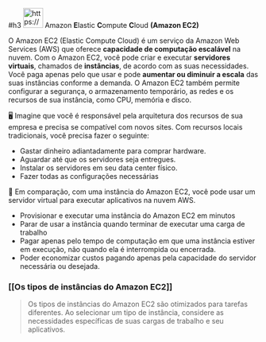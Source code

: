 #h3
<img src="https://upload.wikimedia.org/wikipedia/commons/thumb/b/b9/AWS_Simple_Icons_Compute_Amazon_EC2_Instances.svg/1024px-AWS_Simple_Icons_Compute_Amazon_EC2_Instances.svg.png" alt="https://upload.wikimedia.org/wikipedia/commons/thumb/b/b9/AWS_Simple_Icons_Compute_Amazon_EC2_Instances.svg/1024px-AWS_Simple_Icons_Compute_Amazon_EC2_Instances.svg.png" width="40px" /> Amazon **E**lastic **C**ompute **C**loud **(Amazon EC2)**

O Amazon EC2 (Elastic Compute Cloud) é um serviço da Amazon Web Services (AWS) que oferece **capacidade de computação escalável** na nuvem. Com o Amazon EC2, você pode criar e executar **servidores virtuais**, chamados de **instâncias**, de acordo com as suas necessidades. Você paga apenas pelo que usar e pode **aumentar ou diminuir a escala** das suas instâncias conforme a demanda. O Amazon EC2 também permite configurar a segurança, o armazenamento temporário, as redes e os recursos de sua instância, como CPU, memória e disco.

🖥️ Imagine que você é responsável pela arquitetura dos recursos de sua empresa e precisa se compatível com novos sites. Com recursos locais tradicionais, você precisa fazer o seguinte:
- Gastar dinheiro adiantadamente para comprar hardware.
- Aguardar até que os servidores seja entregues.
- Instalar os servidores em seu data center físico.
- Fazer todas as configurações necessárias

🏢 Em comparação, com uma instância do Amazon EC2, você pode usar um servidor virtual para executar aplicativos na nuvem AWS.
- Provisionar e executar uma instância do Amazon EC2 em minutos
- Parar de usar a instância quando terminar de executar uma carga de trabalho
- Pagar apenas pelo tempo de computação em que uma instância estiver em execução, não quando ela é interrompida ou encerrada.
- Poder economizar custos pagando apenas pela capacidade do servidor necessária ou desejada. 
### [[Os tipos de instâncias do Amazon EC2]]
> Os tipos de instâncias do Amazon EC2 são otimizados para tarefas diferentes. Ao selecionar um tipo de instância, considere as necessidades específicas de suas cargas de trabalho e seu aplicativos.






